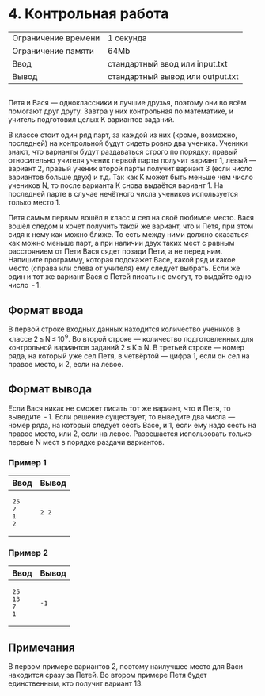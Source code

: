 <div class="problem-statement">
   <div class="header">
      <h1 class="title">4. Контрольная работа</h1>
      <table>
         <tr class="time-limit">
            <td class="property-title">Ограничение времени</td>
            <td>1&nbsp;секунда</td>
         </tr>
         <tr class="memory-limit">
            <td class="property-title">Ограничение памяти</td>
            <td>64Mb</td>
         </tr>
         <tr class="input-file">
            <td class="property-title">Ввод</td>
            <td colspan="1">стандартный ввод или input.txt</td>
         </tr>
         <tr class="output-file">
            <td class="property-title">Вывод</td>
            <td colspan="1">стандартный вывод или output.txt</td>
         </tr>
      </table>
   </div>
   <h2></h2>
   <div class="legend"><span style="">
         <p>Петя и Вася — одноклассники и лучшие друзья, поэтому они во всём помогают друг другу. Завтра у них контрольная по математике,
            и учитель подготовил целых K вариантов заданий.
         </p></span><p>В классе стоит один ряд парт, за каждой из них (кроме, возможно, последней) на контрольной будут сидеть ровно два ученика.
         Ученики знают, что варианты будут раздаваться строго по порядку: правый относительно учителя ученик первой парты получит вариант
         1, левый — вариант 2, правый ученик второй парты получит вариант 3 (если число вариантов больше двух) и т.д. Так как K может
         быть меньше чем число учеников N, то после варианта K снова выдаётся вариант 1. На последней парте в случае нечётного числа
         учеников используется только место 1.
      </p>
      <p>Петя самым первым вошёл в класс и сел на своё любимое место. Вася вошёл следом и хочет получить такой же вариант, что и Петя,
         при этом сидя к нему как можно ближе. То есть между ними должно оказаться как можно меньше парт, а при наличии двух таких
         мест с равным расстоянием от Пети Вася сядет позади Пети, а не перед ним. Напишите программу, которая подскажет Васе, какой
         ряд и какое место (справа или слева от учителя) ему следует выбрать. Если же один и тот же вариант Вася с Петей писать не
         смогут, то выдайте одно число  - 1.
      </p>
   </div>
   <h2>Формат ввода</h2>
   <div class="input-specification"><span style="">
         <p>В первой строке входных данных находится количество учеников в классе 2 ≤ N ≤ <span class="tex-math-text">10<sup>9</sup></span>. Во второй строке — количество подготовленных для контрольной вариантов заданий 2 ≤ K ≤ N. В третьей строке — номер ряда,
            на который уже сел Петя, в четвёртой — цифра 1, если он сел на правое место, и 2, если на левое.
         </p></span><p></p>
   </div>
   <h2>Формат вывода</h2>
   <div class="output-specification"><span style="">
         <p>Если Вася никак не сможет писать тот же вариант, что и Петя, то выведите  - 1. Если решение существует, то выведите два числа
            — номер ряда, на который следует сесть Васе, и 1, если ему надо сесть на правое место, или 2, если на левое. Разрешается использовать
            только первые N мест в порядке раздачи вариантов.
         </p></span><p></p>
   </div>
   <h3>Пример 1</h3>
   <table class="sample-tests">
      <thead>
         <tr>
            <th>Ввод</th>
            <th>Вывод</th>
         </tr>
      </thead>
      <tbody>
         <tr>
            <td><pre>25
2
1
2
</pre></td>
            <td><pre>2 2
</pre></td>
         </tr>
      </tbody>
   </table>
   <h3>Пример 2</h3>
   <table class="sample-tests">
      <thead>
         <tr>
            <th>Ввод</th>
            <th>Вывод</th>
         </tr>
      </thead>
      <tbody>
         <tr>
            <td><pre>25
13
7
1
</pre></td>
            <td><pre>-1
</pre></td>
         </tr>
      </tbody>
   </table>
   <h2>Примечания</h2>
   <div class="notes"><span style="">
         <p>В первом примере вариантов 2, поэтому наилучшее место для Васи находится сразу за Петей. Во втором примере Петя будет единственным,
            кто получит вариант 13.
         </p></span><p></p>
   </div>
</div></div>
